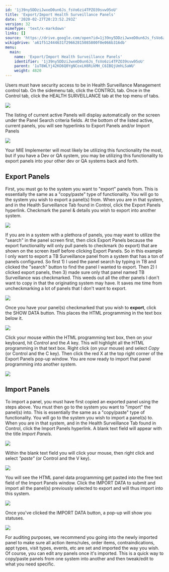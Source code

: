 ```yaml
---
id: '1j39ny5DDziJwxeD0un6Js_fsVo6zi4TPZO39svw95oU'
title: 'Export/Import Health Surveillance Panels'
date: '2020-02-27T20:23:52.293Z'
version: 32
mimeType: 'text/x-markdown'
links: []
source: 'https://drive.google.com/open?id=1j39ny5DDziJwxeD0un6Js_fsVo6zi4TPZO39svw95oU'
wikigdrive: 'a61f512444631f29662815085800f0e066b316db'
menu:
  main:
    name: 'Export/Import Health Surveillance Panels'
    identifier: '1j39ny5DDziJwxeD0un6Js_fsVo6zi4TPZO39svw95oU'
    parent: '1uT8WLYj42KO6Q0YgNCoxLH8RikMH_C6IBQjUmhLSaWU'
    weight: 4820
---
```

Users must have security access to be in Health Surveillance Management control tab. On the sidemenu tab, click the CONTROL tab. Once in the Control tab, click the HEALTH SURVEILLANCE tab at the top menu of tabs.
  
![](../export-import-health-surveillance-panels.assets/1000020100000487000001CB7E6905846D7BDBCE.png)  

The listing of current active Panels will display automatically on the screen under the Panel Search criteria fields. At the bottom of the listed active, current panels, you will see hyperlinks to Export Panels and/or Import Panels
  
![](../export-import-health-surveillance-panels.assets/100002010000042D00000216ECC8001735CB43C9.png)  

Your MIE Implementer will most likely be utilizing this functionality the most, but if you have a Dev or QA system, you may be utilizing this functionality to export panels into your other dev or QA systems back and forth.
  
## Export Panels  
  
First, you must go to the system you want to "export" panels from. This is essentially the same as a "copy/paste" type of functionality. You will go to the system you wish to export a panel(s) from. When you are in that system, and in the Health Surveillance Tab found in Control, click the Export Panels hyperlink. Checkmark the panel & details you wish to export into another system.
  
![](../export-import-health-surveillance-panels.assets/100002010000019C0000021AA26D3AB3154D45F2.png)  

If you are in a system with a plethora of panels, you may want to utilize the "search" in the panel screen first, then click Export Panels because the export functionality will only pull panels to checkmark (to export) that are shown on the screen itself before clicking Export Panels. So in this example I only want to export a TB Surveillance panel from a system that has a ton of panels configured. So first 1) I used the panel search by typing in TB and clicked the "search" button to find the panel I wanted to export. Then 2) I clicked export panels, then 3) made sure only that panel named TB Surveillance was checkmarked. This weeds out all the other panels I don't want to copy in that the originating system may have. It saves me time from *un*checkmarking a lot of panels that I don't want to export.
  
![](../export-import-health-surveillance-panels.assets/100002010000042800000183B729414FD169A05C.png)  

Once you have your panel(s) checkmarked that you wish to **export**, click the SHOW DATA button. This places the HTML programming in the text box below it.
  
![](../export-import-health-surveillance-panels.assets/10000201000001840000011DBAA2249D552AB1FD.png)  

Click your mouse within the HTML programming text box, then on your keyboard, hit *Control* and the *A* key. This will highlight all the HTML programming in that text box. Right click (on your mouse) and select *Copy* (or Control and the C key). Then click the red X at the top right corner of the Export Panels pop-up window. You are now ready to import that panel programming into another system.
  
![](../export-import-health-surveillance-panels.assets/100002010000018700000130DA25C92CEB0586FF.png)  

  
## Import Panels  
  
To import a panel, you must have first copied an exported panel using the steps above. You must then go to the system you want to "import" the panel(s) into. This is essentially the same as a "copy/paste" type of functionality. You will go to the system you wish to import a panel(s) to. When you are in that system, and in the Health Surveillance Tab found in Control, click the Import Panels hyperlink. A blank text field will appear with the title *Import Panels*.
  
![](../export-import-health-surveillance-panels.assets/10000201000001E70000012F3A952EC97D8988AC.png)  

Within the blank text field you will click your mouse, then right click and select *"paste"* (or Control and the V key).
  
![](../export-import-health-surveillance-panels.assets/1000020100000186000001067E4DED0423BA2F50.png)  

You will see the HTML panel data programming get pasted into the free text field of the Import Panels window. Click the IMPORT DATA to submit and import all the panel(s) previously selected to export and will thus import into this system.
  
![](../export-import-health-surveillance-panels.assets/1000020100000186000001006C48D28CE5550408.png)  

Once you've clicked the IMPORT DATA button, a pop-up will show you statuses.
  
![](../export-import-health-surveillance-panels.assets/10000201000000E3000000D4DB14CBFEC14AADA9.png)  

For auditing purposes, we recommend you going into the newly imported panel to make sure all action items/rules, order items, contraindications, appt types, visit types, events, etc are set and imported the way you wish. Of course, you can edit any panels once it's imported. This is a quick way to copy/paste panels from one system into another and then tweak/edit to what you need specific.
